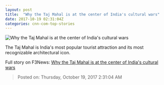 ```yaml
---
layout: post
title:  "Why the Taj Mahal is at the center of India's cultural wars"
date: 2017-10-19 02:31:04Z
categories: cnn-com-top-stories
---
```


![Why the Taj Mahal is at the center of India's cultural wars](http://cdn.cnn.com/cnnnext/dam/assets/171017153620-the-taj-mahal-general-view-super-tease.jpg)

The Taj Mahal is India's most popular tourist attraction and its most recognizable architectural icon.


Full story on F3News: [Why the Taj Mahal is at the center of India's cultural wars](http://www.f3nws.com/n/CCyMmF)

> Posted on: Thursday, October 19, 2017 2:31:04 AM
